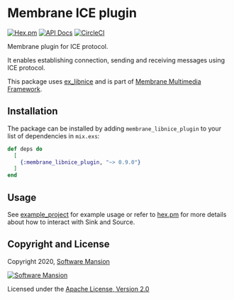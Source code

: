 # Membrane ICE plugin

[![Hex.pm](https://img.shields.io/hexpm/v/membrane_libnice_plugin.svg)](https://hex.pm/packages/membrane_libnice_plugin)
[![API Docs](https://img.shields.io/badge/api-docs-yellow.svg?style=flat)](https://hexdocs.pm/membrane_libnice_plugin/)
[![CircleCI](https://circleci.com/gh/membraneframework/membrane_libnice_plugin.svg?style=svg)](https://circleci.com/gh/membraneframework/membrane_libnice_plugin)

Membrane plugin for ICE protocol.

It enables establishing connection, sending and receiving messages using ICE protocol.

This package uses [ex_libnice] and is part of [Membrane Multimedia Framework](https://membraneframework.org).

## Installation

The package can be installed by adding `membrane_libnice_plugin` to your list of dependencies in `mix.exs`:

```elixir
def deps do
  [
    {:membrane_libnice_plugin, "~> 0.9.0"}
  ]
end
```

## Usage

See [example_project] for example usage or refer to
[hex.pm](https://hex.pm/packages/membrane_libnice_plugin) for more details about how to interact with
Sink and Source.

## Copyright and License

Copyright 2020, [Software Mansion](https://swmansion.com/?utm_source=git&utm_medium=readme&utm_campaign=membrane_ice)

[![Software Mansion](https://logo.swmansion.com/logo?color=white&variant=desktop&width=200&tag=membrane-github)](https://swmansion.com/?utm_source=git&utm_medium=readme&utm_campaign=membrane_ice)

Licensed under the [Apache License, Version 2.0](LICENSE)

[libnice]: https://libnice.freedesktop.org/
[ex_libnice]: https://github.com/membraneframework/ex_libnice
[example_project]: https://github.com/membraneframework/membrane_libnice_plugin/tree/master/examples/example_project
